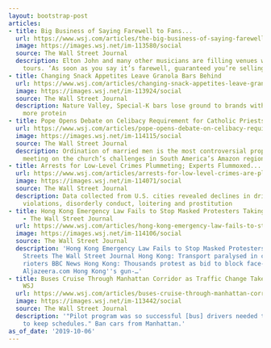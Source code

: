```yaml
---
layout: bootstrap-post
articles:
- title: Big Business of Saying Farewell to Fans...
  url: https://www.wsj.com/articles/the-big-business-of-saying-farewell-to-fans-11570366803
  image: https://images.wsj.net/im-113580/social
  source: The Wall Street Journal
  description: Elton John and many other musicians are filling venues with farewell
    tours. ‘As soon as you say it’s farewell, guaranteed you’re selling out.’
- title: Changing Snack Appetites Leave Granola Bars Behind
  url: https://www.wsj.com/articles/changing-snack-appetites-leave-granola-bars-behind-11570359602
  image: https://images.wsj.net/im-113924/social
  source: The Wall Street Journal
  description: Nature Valley, Special-K bars lose ground to brands with fewer ingredients,
    more protein
- title: Pope Opens Debate on Celibacy Requirement for Catholic Priests...
  url: https://www.wsj.com/articles/pope-opens-debate-on-celibacy-requirement-for-catholic-priests-11570352167
  image: https://images.wsj.net/im-114115/social
  source: The Wall Street Journal
  description: Ordination of married men is the most controversial proposal at a three-week
    meeting on the church’s challenges in South America’s Amazon region
- title: Arrests for Low-Level Crimes Plummeting; Experts Flummoxed...
  url: https://www.wsj.com/articles/arrests-for-low-level-crimes-are-plummeting-and-the-experts-are-flummoxed-11570354201
  image: https://images.wsj.net/im-114071/social
  source: The Wall Street Journal
  description: Data collected from U.S. cities revealed declines in driving and alcohol-related
    violations, disorderly conduct, loitering and prostitution
- title: Hong Kong Emergency Law Fails to Stop Masked Protesters Taking Over Streets
    - The Wall Street Journal
  url: https://www.wsj.com/articles/hong-kong-emergency-law-fails-to-stop-masked-protesters-taking-over-streets-11570350249
  image: https://images.wsj.net/im-114106/social
  source: The Wall Street Journal
  description: 'Hong Kong Emergency Law Fails to Stop Masked Protesters Taking Over
    Streets The Wall Street Journal Hong Kong: Transport paralysed in clampdown on
    rioters BBC News Hong Kong: Thousands protest as bid to block face-mask ban fails
    Aljazeera.com Hong Kong''s gun-…'
- title: Buses Cruise Through Manhattan Corridor as Traffic Change Takes Effect -
    WSJ
  url: https://www.wsj.com/articles/buses-cruise-through-manhattan-corridor-as-traffic-change-takes-effect-11570137863
  image: https://images.wsj.net/im-113442/social
  source: The Wall Street Journal
  description: '"Pilot program was so successful [bus] drivers needed to slow down
    to keep schedules." Ban cars from Manhattan.'
as_of_date: '2019-10-06'
---
```


